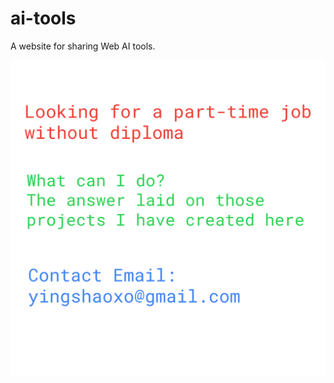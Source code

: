 # ai-tools

A website for sharing Web AI tools.

![hi](https://raw.githubusercontent.com/yingshaoxo/yingshaoxo.github.io/master/states/WantOrNot.png)
